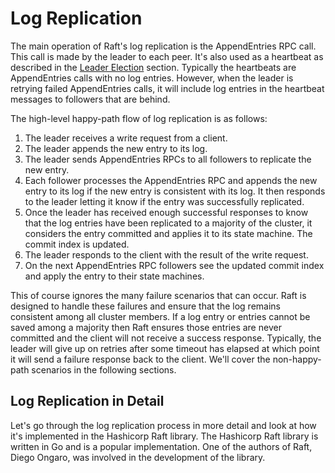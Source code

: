 # Log Replication

The main operation of Raft's log replication is the AppendEntries RPC call. This call is made by the leader to each peer. It's also used as a heartbeat as described in the [Leader Election](./leader-election.md) section. Typically the heartbeats are AppendEntries calls with no log entries. However, when the leader is retrying failed AppendEntries calls, it will include log entries in the heartbeat messages to followers that are behind.

The high-level happy-path flow of log replication is as follows:

1. The leader receives a write request from a client.
2. The leader appends the new entry to its log.
3. The leader sends AppendEntries RPCs to all followers to replicate the new entry.
4. Each follower processes the AppendEntries RPC and appends the new entry to its log if the new entry is consistent with its log. It then responds to the leader letting it know if the entry was successfully replicated.
5. Once the leader has received enough successful responses to know that the log entries have been replicated to a majority of the cluster, it considers the entry committed and applies it to its state machine. The commit index is updated.
6. The leader responds to the client with the result of the write request.
7. On the next AppendEntries RPC followers see the updated commit index and apply the entry to their state machines.

This of course ignores the many failure scenarios that can occur. Raft is designed to handle these failures and ensure that the log remains consistent among all cluster members. If a log entry or entries cannot be saved among a majority then Raft ensures those entries are never committed and the client will not receive a success response. Typically, the leader will give up on retries after some timeout has elapsed at which point it will send a failure response back to the client. We'll cover the non-happy-path scenarios in the following sections.

## Log Replication in Detail

Let's go through the log replication process in more detail and look at how it's implemented in the Hashicorp Raft library. The Hashicorp Raft library is written in Go and is a popular implementation. One of the authors of Raft, Diego Ongaro, was involved in the development of the library.
